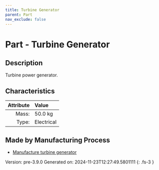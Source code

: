 ```yaml
---
title: Turbine Generator
parent: Part
nav_exclude: false
---
```

# Part - Turbine Generator

## Description
Turbine power generator.

## Characteristics

| Attribute      | Value |
|--------:|:------|
|Mass:|50.0 kg|
|Type:|Electrical|

## Made by Manufacturing Process

- [Manufacture turbine generator](../process/manufacture-turbine-generator.html)



Version: pre-3.9.0 Generated on: 2024-11-23T12:27:49.5801111
{: .fs-3 }

